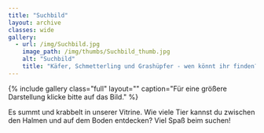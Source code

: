 ```yaml
---
title: "Suchbild"
layout: archive
classes: wide
gallery:
  - url: /img/Suchbild.jpg
    image_path: /img/thumbs/Suchbild_thumb.jpg
    alt: "Suchbild"
    title: "Käfer, Schmetterling und Grashüpfer - wen könnt ihr finden?"
---
```

{% include gallery class="full" layout="" caption="Für eine größere Darstellung klicke bitte auf das Bild." %}

Es summt und krabbelt in unserer Vitrine. Wie viele Tier kannst du zwischen den Halmen und auf dem Boden entdecken? Viel Spaß beim suchen!
